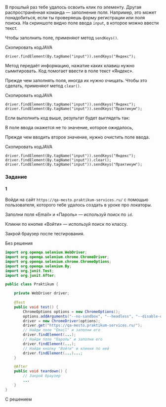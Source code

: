 В прошлый раз тебе удалось освоить клик по элементу. Другая распространённая команда — заполнение поля. Например, это может понадобиться, если ты проверяешь форму регистрации или поля поиска. На скриншоте видно поле ввода `input`, в которое можно ввести текст.

Чтобы заполнить поле, применяют метод `sendKeys()`.

Скопировать кодJAVA

```
driver.findElement(By.tagName("input")).sendKeys("Яндекс"); 
```

Метод передаёт информацию, нажатие каких клавиш нужно сымитировать. Код помогает ввести в поле текст «Яндекс».

Прежде чем заполнять поля, иногда их нужно очищать. Чтобы это сделать, применяют метод `clear()`.

Скопировать кодJAVA

```
driver.findElement(By.tagName("input")).sendKeys("Яндекс");
driver.findElement(By.tagName("input")).sendKeys("Практикум"); 
```

Если выполнить код выше, результат будет выглядеть так:

В поле ввода окажется не то значение, которое ожидалось,

Прежде чем вводить второе значение, нужно очистить поле ввода.

Скопировать кодJAVA

```
driver.findElement(By.tagName("input")).sendKeys("Яндекс");
driver.findElement(By.tagName("input")).clear();
driver.findElement(By.tagName("input")).sendKeys("Практикум"); 
```

### Задание
#### 1
Войди на сайт `https://qa-mesto.praktikum-services.ru/` с помощью пользователя, которого тебе удалось создать в уроке про локаторы.

Заполни поля «Email» и «Пароль» — используй поиск по `id`.

Кликни по кнопке «Войти» — используй поиск по классу.

Закрой браузер после тестирования.

Без решения
```java
import org.openqa.selenium.WebDriver;
import org.openqa.selenium.chrome.ChromeDriver;
import org.openqa.selenium.chrome.ChromeOptions;
import org.openqa.selenium.By;
import org.junit.Test;
import org.junit.After;

public class Praktikum {

    private WebDriver driver;
            
    @Test
    public void test() {
        ChromeOptions options = new ChromeOptions();
        options.addArguments("--no-sandbox", "--headless", "--disable-dev-shm-usage");         
        driver = new ChromeDriver(options);
        driver.get("https://qa-mesto.praktikum-services.ru/");
        // Найди поле "Email" и заполни его
        driver.findElement(...);
        // Найди поле "Пароль" и заполни его
        driver.findElement(...);
        // Найди кнопку "Войти" и кликни по ней
        driver.findElement(...)...;
    }

    @After
    public void teardown() {
        // Закрой браузер
        ...
    }
}
```

С решением
```java

```